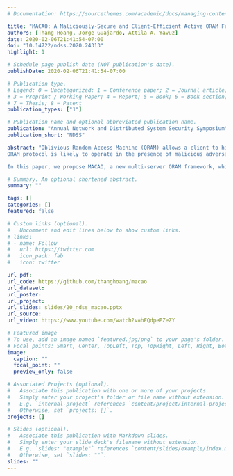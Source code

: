 ```yaml
---
# Documentation: https://sourcethemes.com/academic/docs/managing-content/

title: "MACAO: A Maliciously-Secure and Client-Efficient Active ORAM Framework"
authors: [Thang Hoang, Jorge Guajardo, Attila A. Yavuz]
date: 2020-02-06T21:41:54-07:00
doi: "10.14722/ndss.2020.24313"
highlight: 1

# Schedule page publish date (NOT publication's date).
publishDate: 2020-02-06T21:41:54-07:00

# Publication type.
# Legend: 0 = Uncategorized; 1 = Conference paper; 2 = Journal article;
# 3 = Preprint / Working Paper; 4 = Report; 5 = Book; 6 = Book section;
# 7 = Thesis; 8 = Patent
publication_types: ["1"]

# Publication name and optional abbreviated publication name.
publication: "Annual Network and Distributed System Security Symposium"
publication_short: "NDSS"

abstract: "Oblivious Random Access Machine (ORAM) allows a client to hide the access pattern and thus, offers a strong level of privacy for data outsourcing. An ideal ORAM scheme is expected to offer desirable properties such as low client bandwidth, low server computation overhead and the ability to compute over encrypted data. S3ORAM (CCS’17) is an efficient active ORAM scheme, which takes advantage of secret sharing to provide ideal properties for data outsourcing such as low client bandwidth, low server computation and low delay. Despite its merits, S3ORAM only offers security in the semi-honest setting. In practice, an
ORAM protocol is likely to operate in the presence of malicious adversaries who might deviate from the protocol to compromise the client privacy.

In this paper, we propose MACAO, a new multi-server ORAM framework, which offers integrity, access pattern obliviousness against active adversaries, and the ability to perform secure computation over the accessed data. MACAO harnesses authenticated secret sharing techniques and tree-ORAM paradigm to achieve low client communication, efficient server computation, and low storage overhead at the same time. We fully implemented MACAO and conducted extensive experiments in real cloud platforms (Amazon EC2) to validate the performance of MACAO compared with the state-of-the-art. Our results indicate that MACAO can achieve comparable performance to S3ORAM while offering security against malicious adversaries. MACAO is a suitable candidate for integration into distributed file systems with encrypted computation capabilities towards enabling an oblivious functional data outsourcing infrastructure."

# Summary. An optional shortened abstract.
summary: ""

tags: []
categories: []
featured: false

# Custom links (optional).
#   Uncomment and edit lines below to show custom links.
# links:
# - name: Follow
#   url: https://twitter.com
#   icon_pack: fab
#   icon: twitter

url_pdf:
url_code: https://github.com/thanghoang/macao
url_dataset:
url_poster:
url_project:
url_slides: slides/20_ndss_macao.pptx
url_source:
url_video: https://www.youtube.com/watch?v=hFQdpePZeZY

# Featured image
# To use, add an image named `featured.jpg/png` to your page's folder. 
# Focal points: Smart, Center, TopLeft, Top, TopRight, Left, Right, BottomLeft, Bottom, BottomRight.
image:
  caption: ""
  focal_point: ""
  preview_only: false

# Associated Projects (optional).
#   Associate this publication with one or more of your projects.
#   Simply enter your project's folder or file name without extension.
#   E.g. `internal-project` references `content/project/internal-project/index.md`.
#   Otherwise, set `projects: []`.
projects: []

# Slides (optional).
#   Associate this publication with Markdown slides.
#   Simply enter your slide deck's filename without extension.
#   E.g. `slides: "example"` references `content/slides/example/index.md`.
#   Otherwise, set `slides: ""`.
slides: ""
---
```

